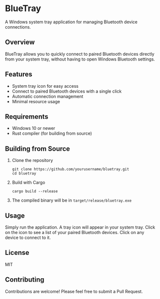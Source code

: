 # BlueTray

A Windows system tray application for managing Bluetooth device connections.

## Overview

BlueTray allows you to quickly connect to paired Bluetooth devices directly from your system tray, without having to open Windows Bluetooth settings.

## Features

- System tray icon for easy access
- Connect to paired Bluetooth devices with a single click
- Automatic connection management
- Minimal resource usage

## Requirements

- Windows 10 or newer
- Rust compiler (for building from source)

## Building from Source

1. Clone the repository
   ```
   git clone https://github.com/yourusername/bluetray.git
   cd bluetray
   ```

2. Build with Cargo
   ```
   cargo build --release
   ```

3. The compiled binary will be in `target/release/bluetray.exe`

## Usage

Simply run the application. A tray icon will appear in your system tray. Click on the icon to see a list of your paired Bluetooth devices. Click on any device to connect to it.

## License

MIT

## Contributing

Contributions are welcome! Please feel free to submit a Pull Request. 